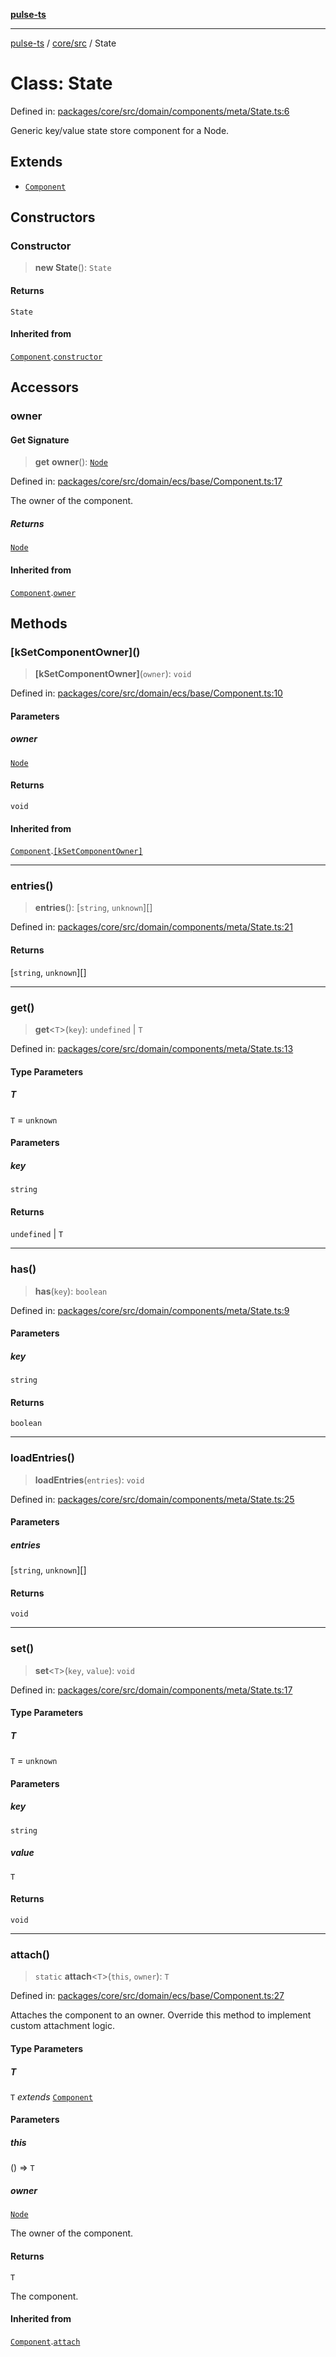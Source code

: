 [**pulse-ts**](../../../README.md)

***

[pulse-ts](../../../README.md) / [core/src](../README.md) / State

# Class: State

Defined in: [packages/core/src/domain/components/meta/State.ts:6](https://github.com/jlehett/pulse-ts/blob/d786433c7cb88fe7c30a7029f46dff58815931cc/packages/core/src/domain/components/meta/State.ts#L6)

Generic key/value state store component for a Node.

## Extends

- [`Component`](Component.md)

## Constructors

### Constructor

> **new State**(): `State`

#### Returns

`State`

#### Inherited from

[`Component`](Component.md).[`constructor`](Component.md#constructor)

## Accessors

### owner

#### Get Signature

> **get** **owner**(): [`Node`](Node.md)

Defined in: [packages/core/src/domain/ecs/base/Component.ts:17](https://github.com/jlehett/pulse-ts/blob/d786433c7cb88fe7c30a7029f46dff58815931cc/packages/core/src/domain/ecs/base/Component.ts#L17)

The owner of the component.

##### Returns

[`Node`](Node.md)

#### Inherited from

[`Component`](Component.md).[`owner`](Component.md#owner)

## Methods

### \[kSetComponentOwner\]()

> **\[kSetComponentOwner\]**(`owner`): `void`

Defined in: [packages/core/src/domain/ecs/base/Component.ts:10](https://github.com/jlehett/pulse-ts/blob/d786433c7cb88fe7c30a7029f46dff58815931cc/packages/core/src/domain/ecs/base/Component.ts#L10)

#### Parameters

##### owner

[`Node`](Node.md)

#### Returns

`void`

#### Inherited from

[`Component`](Component.md).[`[kSetComponentOwner]`](Component.md#ksetcomponentowner)

***

### entries()

> **entries**(): \[`string`, `unknown`\][]

Defined in: [packages/core/src/domain/components/meta/State.ts:21](https://github.com/jlehett/pulse-ts/blob/d786433c7cb88fe7c30a7029f46dff58815931cc/packages/core/src/domain/components/meta/State.ts#L21)

#### Returns

\[`string`, `unknown`\][]

***

### get()

> **get**\<`T`\>(`key`): `undefined` \| `T`

Defined in: [packages/core/src/domain/components/meta/State.ts:13](https://github.com/jlehett/pulse-ts/blob/d786433c7cb88fe7c30a7029f46dff58815931cc/packages/core/src/domain/components/meta/State.ts#L13)

#### Type Parameters

##### T

`T` = `unknown`

#### Parameters

##### key

`string`

#### Returns

`undefined` \| `T`

***

### has()

> **has**(`key`): `boolean`

Defined in: [packages/core/src/domain/components/meta/State.ts:9](https://github.com/jlehett/pulse-ts/blob/d786433c7cb88fe7c30a7029f46dff58815931cc/packages/core/src/domain/components/meta/State.ts#L9)

#### Parameters

##### key

`string`

#### Returns

`boolean`

***

### loadEntries()

> **loadEntries**(`entries`): `void`

Defined in: [packages/core/src/domain/components/meta/State.ts:25](https://github.com/jlehett/pulse-ts/blob/d786433c7cb88fe7c30a7029f46dff58815931cc/packages/core/src/domain/components/meta/State.ts#L25)

#### Parameters

##### entries

\[`string`, `unknown`\][]

#### Returns

`void`

***

### set()

> **set**\<`T`\>(`key`, `value`): `void`

Defined in: [packages/core/src/domain/components/meta/State.ts:17](https://github.com/jlehett/pulse-ts/blob/d786433c7cb88fe7c30a7029f46dff58815931cc/packages/core/src/domain/components/meta/State.ts#L17)

#### Type Parameters

##### T

`T` = `unknown`

#### Parameters

##### key

`string`

##### value

`T`

#### Returns

`void`

***

### attach()

> `static` **attach**\<`T`\>(`this`, `owner`): `T`

Defined in: [packages/core/src/domain/ecs/base/Component.ts:27](https://github.com/jlehett/pulse-ts/blob/d786433c7cb88fe7c30a7029f46dff58815931cc/packages/core/src/domain/ecs/base/Component.ts#L27)

Attaches the component to an owner. Override this method to implement
custom attachment logic.

#### Type Parameters

##### T

`T` *extends* [`Component`](Component.md)

#### Parameters

##### this

() => `T`

##### owner

[`Node`](Node.md)

The owner of the component.

#### Returns

`T`

The component.

#### Inherited from

[`Component`](Component.md).[`attach`](Component.md#attach)
